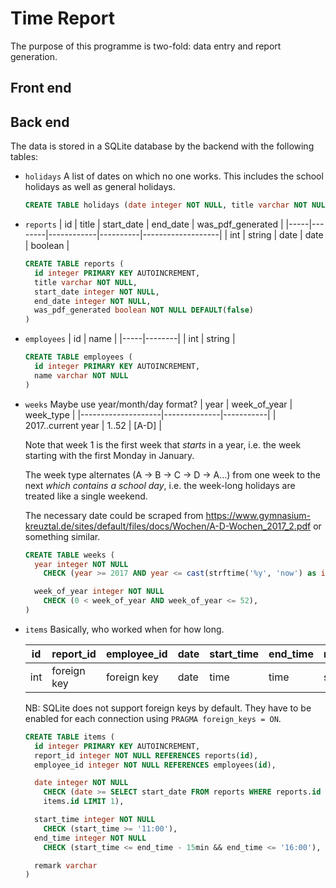 # Time Report

The purpose of this programme is two-fold: data entry and report generation.

## Front end


## Back end
The data is stored in a SQLite database by the backend with the following
tables:

* `holidays`
  A list of dates on which no one works. This includes the school holidays as
  well as general holidays.

  ``` sql
  CREATE TABLE holidays (date integer NOT NULL, title varchar NOT NULL)
  ```

* `reports`
  | id  | title  | start_date | end_date | was_pdf_generated |
  |-----|--------|------------|----------|-------------------|
  | int | string | date       | date     | boolean           |

  ``` sql
  CREATE TABLE reports (
    id integer PRIMARY KEY AUTOINCREMENT,
    title varchar NOT NULL,
    start_date integer NOT NULL,
    end_date integer NOT NULL,
    was_pdf_generated boolean NOT NULL DEFAULT(false)
  )
  ```

* `employees`
  | id  | name   |
  |-----|--------|
  | int | string |

  ``` sql
  CREATE TABLE employees (
    id integer PRIMARY KEY AUTOINCREMENT,
    name varchar NOT NULL
  )
  ```

* `weeks`
  Maybe use year/month/day format?
  | year               | week_of_year | week_type |
  |--------------------|--------------|-----------|
  | 2017..current year | 1..52        | [A-D]     |

  Note that week 1 is the first week that *starts* in a year, i.e. the week
  starting with the first Monday in January.

  The week type alternates (A -> B -> C -> D -> A…) from one week to the next
  *which contains a school day*, i.e. the week-long holidays are treated like a
  single weekend.

  The necessary date could be scraped from
  https://www.gymnasium-kreuztal.de/sites/default/files/docs/Wochen/A-D-Wochen_2017_2.pdf
  or something similar.

  ``` sql
  CREATE TABLE weeks (
    year integer NOT NULL
      CHECK (year >= 2017 AND year <= cast(strftime('%y', 'now') as integer + 1)),

    week_of_year integer NOT NULL
      CHECK (0 < week_of_year AND week_of_year <= 52),
  )
  ```

* `items`
  Basically, who worked when for how long.

  | id  | report_id   | employee_id | date | start_time | end_time | remark |
  |-----|-------------|-------------|------|------------|----------|--------|
  | int | foreign key | foreign key | date | time       | time     | string |

  NB: SQLite does not support foreign keys by default. They have to be enabled
  for each connection using `PRAGMA foreign_keys = ON`.

  ``` sql
  CREATE TABLE items (
    id integer PRIMARY KEY AUTOINCREMENT,
    report_id integer NOT NULL REFERENCES reports(id),
    employee_id integer NOT NULL REFERENCES employees(id),

    date integer NOT NULL
      CHECK (date >= SELECT start_date FROM reports WHERE reports.id =
      items.id LIMIT 1),

    start_time integer NOT NULL
      CHECK (start_time >= '11:00'),
    end_time integer NOT NULL
      CHECK (start_time <= end_time - 15min && end_time <= '16:00'),

    remark varchar
  )
  ```
